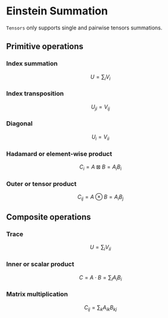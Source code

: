 # Einstein Summation

`Tensors` only supports single and pairwise tensors summations.

## Primitive operations

### Index summation

```math
U = \sum_i V_i
```

### Index transposition

```math
U_{ji} = V_{ij}
```

### Diagonal

```math
U_i = V_{ii}
```

### Hadamard or element-wise product

```math
C_i = A \boxtimes B = A_i B_i
```

### Outer or tensor product

```math
C_{ij} = A \otimes B = A_i B_j
```

## Composite operations

### Trace

```math
U = \sum_i V_{ii}
```

### Inner or scalar product

```math
C = A \cdot B = \sum_i A_i B_i
```

### Matrix multiplication

```math
C_{ij} = \sum_k A_{ik} B_{kj}
```
